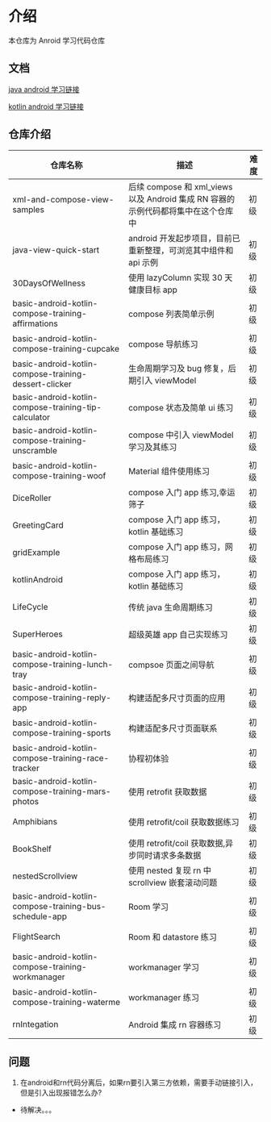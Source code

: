 # 介绍

本仓库为 Anroid 学习代码仓库

## 文档

[java android 学习链接](https://www.bilibili.com/video/BV19U4y1R7zV/?p=64&spm_id_from=pageDriver&vd_source=e2ad92335ca8373f02f0c6b05e039a53)

[kotlin android 学习链接](https://developer.android.com/courses/android-basics-compose/course)

## 仓库介绍

| 仓库名称                                               | 描述                                                                              | 难度 |
| ------------------------------------------------------ | --------------------------------------------------------------------------------- | ---- |
| xml-and-compose-view-samples                           | 后续 compose 和 xml_views 以及 Android 集成 RN 容器的示例代码都将集中在这个仓库中 | 初级 |
| java-view-quick-start                                  | android 开发起步项目，目前已重新整理，可浏览其中组件和 api 示例                   | 初级 |
| 30DaysOfWellness                                       | 使用 lazyColumn 实现 30 天健康目标 app                                            | 初级 |
| basic-android-kotlin-compose-training-affirmations     | compose 列表简单示例                                                              | 初级 |
| basic-android-kotlin-compose-training-cupcake          | compose 导航练习                                                                  | 初级 |
| basic-android-kotlin-compose-training-dessert-clicker  | 生命周期学习及 bug 修复，后期引入 viewModel                                       | 初级 |
| basic-android-kotlin-compose-training-tip-calculator   | compose 状态及简单 ui 练习                                                        | 初级 |
| basic-android-kotlin-compose-training-unscramble       | compose 中引入 viewModel 学习及其练习                                             | 初级 |
| basic-android-kotlin-compose-training-woof             | Material 组件使用练习                                                             | 初级 |
| DiceRoller                                             | compose 入门 app 练习,幸运筛子                                                    | 初级 |
| GreetingCard                                           | compose 入门 app 练习，kotlin 基础练习                                            | 初级 |
| gridExample                                            | compose 入门 app 练习，网格布局练习                                               | 初级 |
| kotlinAndroid                                          | compose 入门 app 练习，kotlin 基础练习                                            | 初级 |
| LifeCycle                                              | 传统 java 生命周期练习                                                            | 初级 |
| SuperHeroes                                            | 超级英雄 app 自己实现练习                                                         | 初级 |
| basic-android-kotlin-compose-training-lunch-tray       | compsoe 页面之间导航                                                              | 初级 |
| basic-android-kotlin-compose-training-reply-app        | 构建适配多尺寸页面的应用                                                          | 初级 |
| basic-android-kotlin-compose-training-sports           | 构建适配多尺寸页面联系                                                            | 初级 |
| basic-android-kotlin-compose-training-race-tracker     | 协程初体验                                                                        | 初级 |
| basic-android-kotlin-compose-training-mars-photos      | 使用 retrofit 获取数据                                                            | 初级 |
| Amphibians                                             | 使用 retrofit/coil 获取数据练习                                                   | 初级 |
| BookShelf                                              | 使用 retrofit/coil 获取数据,异步同时请求多条数据                                  | 初级 |
| nestedScrollview                                       | 使用 nested 复现 rn 中 scrollview 嵌套滚动问题                                    | 初级 |
| basic-android-kotlin-compose-training-bus-schedule-app | Room 学习                                                                         | 初级 |
| FlightSearch                                           | Room 和 datastore 练习                                                            | 初级 |
| basic-android-kotlin-compose-training-workmanager      | workmanager 学习                                                                  | 初级 |
| basic-android-kotlin-compose-training-waterme          | workmanager 练习                                                                  | 初级 |
| rnIntegation                                           | Android 集成 rn 容器练习                                                          | 初级 |


## 问题
1. 在android和rn代码分离后，如果rn要引入第三方依赖，需要手动链接引入，但是引入出现报错怎么办?

- 待解决。。。